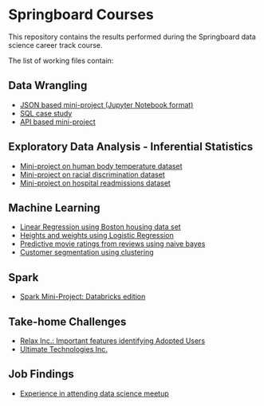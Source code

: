 # Springboard Courses

This repository contains the results performed during the Springboard data science career track course.

The list of working files contain:

## Data Wrangling
* [JSON based mini-project (Jupyter Notebook format)](https://github.com/ahrimhan/springboard-course/blob/master/data-wrangling/data_wrangling_json/sliderule_dsi_json_exercise.ipynb)
* [SQL case study](https://github.com/ahrimhan/springboard-course/blob/master/data-wrangling/SQL/1520094343_sql_project.sql)
* [API based mini-project](https://github.com/ahrimhan/springboard-course/blob/master/data-wrangling/API/api_data_wrangling_mini_project.ipynb)

## Exploratory Data Analysis - Inferential Statistics
* [Mini-project on human body temperature dataset](https://github.com/ahrimhan/springboard-course/blob/master/exploratory-data-analysis/EDA_human_temperature/sliderule_dsi_inferential_statistics_exercise_1.ipynb)
* [Mini-project on racial discrimination dataset](https://github.com/ahrimhan/springboard-course/blob/master/exploratory-data-analysis/EDA_racial_discrimination/EDA_racial_discrimination.ipynb)
* [Mini-project on hospital readmissions dataset](https://github.com/ahrimhan/springboard-course/blob/master/exploratory-data-analysis/EDA_hospital_readmit/sliderule_dsi_inferential_statistics_exercise_3.ipynb)

## Machine Learning
* [Linear Regression using Boston housing data set](https://github.com/ahrimhan/springboard-course/blob/master/machine-learning/linear_regression/Mini_Project_Linear_Regression.ipynb)
* [Heights and weights using Logistic Regression](https://github.com/ahrimhan/springboard-course/blob/master/machine-learning/logistic_regression/Mini_Project_Logistic_Regression.ipynb)
* [Predictive movie ratings from reviews using naive bayes](https://github.com/ahrimhan/springboard-course/blob/master/machine-learning/naive_bayes/Mini_Project_Naive_Bayes.ipynb)
* [Customer segmentation using clustering](https://github.com/ahrimhan/springboard-course/blob/master/machine-learning/clustering/Mini_Project_Clustering.ipynb)

## Spark
* [Spark Mini-Project: Databricks edition](https://github.com/ahrimhan/springboard-course/blob/master/spark_Databricks/Spark_DF_SQL_ML_Exercise.ipynb)

## Take-home Challenges
* [Relax Inc.: Important features identifying Adopted Users](https://github.com/ahrimhan/springboard-course/blob/master/take-home-challenge/relax_challenge/)
* [Ultimate Technologies Inc.](https://github.com/ahrimhan/springboard-course/blob/master/take-home-challenge/ultimate_challenge/)

## Job Findings
* [Experience in attending data science meetup](https://docs.google.com/document/d/1M00SeNrBVVslh6UT4vONdnGYAg8D-yP3nDtM7VJIdgM/edit?usp=sharing)
